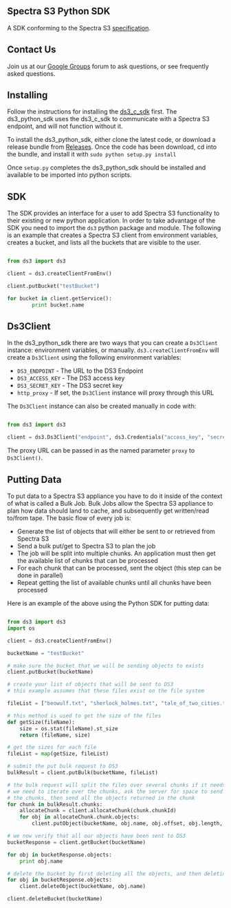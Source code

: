 Spectra S3 Python SDK
--------------

A SDK conforming to the Spectra S3 [specification](https://developer.spectralogic.com/doc/ds3api/1.2/wwhelp/wwhimpl/js/html/wwhelp.htm).

Contact Us
----------

Join us at our [Google Groups](https://groups.google.com/d/forum/spectralogicds3-sdks) forum to ask questions, or see frequently asked questions.

Installing
----------

Follow the instructions for installing the [ds3_c_sdk](https://github.com/SpectraLogic/ds3_c_sdk) first.  The ds3_python_sdk uses the ds3_c_sdk to communicate with a Spectra S3 endpoint, and will not function without it.

To install the ds3_python_sdk, either clone the latest code, or download a release bundle from [Releases](http://github.com/SpectraLogic/ds3_python_sdk/releases).  Once the code has been download, cd into the bundle, and install it with `sudo python setup.py install`

Once `setup.py` completes the ds3_python_sdk should be installed and available to be imported into python scripts.

SDK
---

The SDK provides an interface for a user to add Spectra S3 functionality to their existing or new python application.  In order to take advantage of the SDK you need to import the `ds3` python package and module.  The following is an example that creates a Spectra S3 client from environment variables, creates a bucket, and lists all the buckets that are visible to the user.

```python

from ds3 import ds3

client = ds3.createClientFromEnv()

client.putBucket("testBucket")

for bucket in client.getService():
        print bucket.name
```

Ds3Client
---------
In the ds3_python_sdk there are two ways that you can create a `Ds3Client` instance: environment variables, or manually.  `ds3.createClientFromEnv` will create a `Ds3Client` using the following environment variables:

* `DS3_ENDPOINT` - The URL to the DS3 Endpoint
* `DS3_ACCESS_KEY` - The DS3 access key
* `DS3_SECRET_KEY` - The DS3 secret key
* `http_proxy` - If set, the `Ds3Client` instance will proxy through this URL

The `Ds3Client` instance can also be created manually in code with:

```python

from ds3 import ds3

client = ds3.Ds3Client("endpoint", ds3.Credentials("access_key", "secret_key"))

```

The proxy URL can be passed in as the named parameter `proxy` to `Ds3Client()`.

Putting Data
------------

To put data to a Spectra S3 appliance you have to do it inside of the context of what is called a Bulk Job.  Bulk Jobs allow the Spectra S3 appliance to plan how data should land to cache, and subsequently get written/read to/from tape.  The basic flow of every job is:

* Generate the list of objects that will either be sent to or retrieved from Spectra S3
* Send a bulk put/get to Spectra S3 to plan the job
* The job will be split into multiple chunks.  An application must then get the available list of chunks that can be processed
* For each chunk that can be processed, sent the object (this step can be done in parallel)
* Repeat getting the list of available chunks until all chunks have been processed

Here is an example of the above using the Python SDK for putting data:

```python

from ds3 import ds3
import os

client = ds3.createClientFromEnv()

bucketName = "testBucket"

# make sure the bucket that we will be sending objects to exists
client.putBucket(bucketName)

# create your list of objects that will be sent to DS3
# this example assumes that these files exist on the file system

fileList = ["beowulf.txt", "sherlock_holmes.txt", "tale_of_two_cities.txt", "ulysses.txt"]

# this method is used to get the size of the files
def getSize(fileName):
    size = os.stat(fileName).st_size
    return (fileName, size)

# get the sizes for each file
fileList = map(getSize, fileList)

# submit the put bulk request to DS3
bulkResult = client.putBulk(bucketName, fileList)

# the bulk request will split the files over several chunks if it needs to
# we need to iterate over the chunks, ask the server for space to send
# the chunks, then send all the objects returned in the chunk
for chunk in bulkResult.chunks:
    allocateChunk = client.allocateChunk(chunk.chunkId)
    for obj in allocateChunk.chunk.objects:
        client.putObject(bucketName, obj.name, obj.offset, obj.length, bulkResult.jobId)

# we now verify that all our objects have been sent to DS3
bucketResponse = client.getBucket(bucketName)

for obj in bucketResponse.objects:
    print obj.name

# delete the bucket by first deleting all the objects, and then deleting the bucket
for obj in bucketResponse.objects:
    client.deleteObject(bucketName, obj.name)

client.deleteBucket(bucketName)

```

